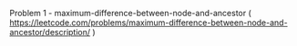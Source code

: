 Problem 1 - maximum-difference-between-node-and-ancestor ( https://leetcode.com/problems/maximum-difference-between-node-and-ancestor/description/ )